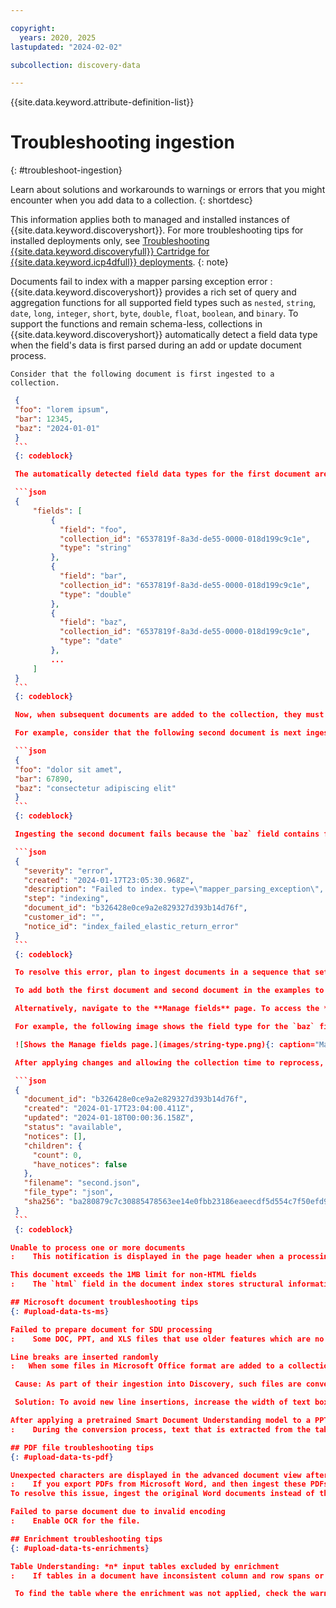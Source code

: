 ```yaml
---

copyright:
  years: 2020, 2025
lastupdated: "2024-02-02"

subcollection: discovery-data

---
```


{{site.data.keyword.attribute-definition-list}}

# Troubleshooting ingestion
{: #troubleshoot-ingestion}

Learn about solutions and workarounds to warnings or errors that you might encounter when you add data to a collection.
{: shortdesc}

This information applies both to managed and installed instances of {{site.data.keyword.discoveryshort}}. For more troubleshooting tips for installed deployments only, see [Troubleshooting {{site.data.keyword.discoveryfull}} Cartridge for {{site.data.keyword.icp4dfull}} deployments](/docs/discovery-data?topic=discovery-data-troubleshoot).
{: note}

Documents fail to index with a mapper parsing exception error
:    {{site.data.keyword.discoveryshort}} provides a rich set of query and aggregation functions for all supported field types such as `nested`, `string`, `date`, `long`, `integer`, `short`, `byte`, `double`, `float`, `boolean`, and `binary`. To support the functions and remain schema-less, collections in {{site.data.keyword.discoveryshort}} automatically detect a field data type when the field's data is first parsed during an add or update document process.

    Consider that the following document is first ingested to a collection.
    
   ```json
    {
    "foo": "lorem ipsum",
    "bar": 12345,
    "baz": "2024-01-01"
    }
    ```
    {: codeblock}

    The automatically detected field data types for the first document are shown in the following response of the `List fields` method. For more information, see [List fields](https://{DomainName}/apidocs/discovery-data#listfields){: external} in the API reference. 

    ```json
    {
        "fields": [
            {
              "field": "foo",
              "collection_id": "6537819f-8a3d-de55-0000-018d199c9c1e",
              "type": "string"
            },
            {
              "field": "bar",
              "collection_id": "6537819f-8a3d-de55-0000-018d199c9c1e",
              "type": "double"
            },
            {
              "field": "baz",
              "collection_id": "6537819f-8a3d-de55-0000-018d199c9c1e",
              "type": "date"
            },
            ...
        ]
    }
    ```
    {: codeblock}

    Now, when subsequent documents are added to the collection, they must have field data that is supported by each automatically detected field type from the first document, or must not have that field at all. If a subsequent document contains field data that is not supported by the respective field type, then {{site.data.keyword.discoveryshort}} fails to index the entire document and a `mapper_parsing_exception` error occurs.

    For example, consider that the following second document is next ingested to the same collection:

    ```json
    {
    "foo": "dolor sit amet",
    "bar": 67890,
    "baz": "consectetur adipiscing elit"
    }
    ```
    {: codeblock}

    Ingesting the second document fails because the `baz` field contains field data (`consectetur adipiscing elit`) that cannot be parsed as `date`, which is the automatically detected field type for the `baz` field from the first document ingestion process. The unsupported field data for the `baz` field results in the following `mapper parsing exception` error.

    ```json
    {
      "severity": "error",
      "created": "2024-01-17T23:05:30.968Z",
      "description": "Failed to index. type=\"mapper_parsing_exception\", reason=\"failed to parse field [baz] of type [date] in document with id 'b326428e0ce9a2e829327d393b14d76f'. \"",
      "step": "indexing",
      "document_id": "b326428e0ce9a2e829327d393b14d76f",
      "customer_id": "",
      "notice_id": "index_failed_elastic_return_error"
    }
    ```
    {: codeblock}

    To resolve this error, plan to ingest documents in a sequence that sets the automatically detected field types to more permissive field types such as `string`.

    To add both the first document and second document in the examples to the same collection, you must set the `baz` field data type to the more permissive `string` field type. To do so, you can reverse the order in which the documents are ingested to the collection. So, when the collection first parses the `baz` field, the field type is automatically detected as `string`. In general, the `string` field type accepts any data format.

    Alternatively, navigate to the **Manage fields** page. To access the **Manage fields** page, click the **Manage collections** icon in the navigation panel, open the collection, and then click the **Manage fields** tab. You can change the field type of top-level fields to more permissive types such as `string` in the **Manage fields** page and then reprocess the collection. If the field type is already selected as `string`, choose a different field type and select `string` again, then click **Apply changes and reprocess**.

    For example, the following image shows the field type for the `baz` field.

    ![Shows the Manage fields page.](images/string-type.png){: caption="Manage fields page" caption-side="bottom"}

    After applying changes and allowing the collection time to reprocess, you can ingest the second document in the example successfully to the same collection. For example, the following response from the `Get document details` method shows that the second document is ingested successfully. For more information, see [Get document details](https://{DomainName}/apidocs/discovery-data#getdocument){: external} in the API reference. 

    ```json
    {
      "document_id": "b326428e0ce9a2e829327d393b14d76f",
      "created": "2024-01-17T23:04:00.411Z",
      "updated": "2024-01-18T00:00:36.158Z",
      "status": "available",
      "notices": [],
      "children": {
        "count": 0,
        "have_notices": false
      },
      "filename": "second.json",
      "file_type": "json",
      "sha256": "ba280879c7c30885478563ee14e0fbb23186eaeecdf5d554c7f50efd9bab4a35"
    }
    ```
    {: codeblock}

Unable to process one or more documents
:    This notification is displayed in the page header when a processing delay of any kind occurs in any project across the entire service instance. If the message is displayed while you are adding data to a collection, you can ignore it. If any problems occur that are related to the creation of your collection, a message is displayed in the *Activity* page for the collection. Check there for any pertinent messages.

This document exceeds the 1MB limit for non-HTML fields
:    The `html` field in the document index stores structural information about the document. If you add a single document with complex tables, images, or other objects that need to be represented in HTML, you might hit the size limit for this field. To work around this issue, consider breaking the source file up into 2 or more smaller files, and then add the files to the same collection separately so that you can apply enrichments and search them together.

## Microsoft document troubleshooting tips
{: #upload-data-ts-ms}

Failed to prepare document for SDU processing
:    Some DOC, PPT, and XLS files that use older features which are no longer supported by Microsoft Office can cause ingestion issues. If you encounter this issue, open the file in a more recent version of Microsoft Office and convert the file to the DOCX, PPTX, or XLSX format respectively, and then upload the DOCX, PPTX, or XLSX file.

Line breaks are inserted randomly
:   When some files in Microsoft Office format are added to a collection, line breaks are inserted seemingly at random to the text that is stored in the `html` field in the collection's index. The unexpected line breaks can impact the efficiency of enrichments, such as custom rule recognition.

    Cause: As part of their ingestion into Discovery, such files are converted from Office format to PDF format. When the conversion happens, textual content is sometimes lost due to the nature of a PDF file. While the new lines appear to be added at random, they typically get inserted in areas where text wraps in the original document, such as in narrow text boxes or to accommodate other inline elements, such as images or diagrams.

    Solution: To avoid new line insertions, increase the width of text boxes in the original document. If the original document has a section where text wraps to accommodate an inline element, such as an image, move the image so that it is situated in its own section and the nearby text doesn't need to wrap around it. To test whether your fixes address the issue, you can convert the original file to a PDF file to check for unexpected carriage returns in the text.

After applying a pretrained Smart Document Understanding model to a PPT file, table boundaries are not recognized properly
:    During the conversion process, text that is extracted from the table is confused with text that is outside the table in some PPT pages. This issue is more likely to occur in tables with a lot of text and that have footnotes displayed just outside the table border. If you encounter this issue, export the PPT file as a PDF file, and then upload the PDF file instead. Apply a user-trained Smart Document Understanding (SDU) model to the document, and then use the SDU tool to identify the tables in the document. The resulting model handles table boundaries properly and can extract text from the tables cleanly.

## PDF file troubleshooting tips
{: #upload-data-ts-pdf}

Unexpected characters are displayed in the advanced document view after ingesting PDFs exported from Word
:    If you export PDFs from Microsoft Word, and then ingest these PDFs, certain characters such as `tt` and `ti` in the PDFs are replaced with unexpected characters when you view using the **Text** option in the advanced document view.
To resolve this issue, ingest the original Word documents instead of the exported PDFs.

Failed to parse document due to invalid encoding
:    Enable OCR for the file.

## Enrichment troubleshooting tips
{: #upload-data-ts-enrichments}

Table Understanding: *n* input tables excluded by enrichment
:    If tables in a document have inconsistent column and row spans or are too large for the system to process completely, the table understanding enrichment is not applied to them. Information from such tables cannot be returned in search results. If you want the table understanding enrichment to be applied to a table that was skipped, consider editing the table. Change a table with inconsistent column and row spans to have a simpler table format. Split a large table into many smaller tables.

    To find the table where the enrichment was not applied, check the warning message. It lists the character offsets where the table begins and ends in the HTML representation of the document. To see the full warning message and get the document ID, click **View all**, and then make a note of the document ID. From the *Improve and customize* page, submit an empty search query to return all of the indexed documents. Look for the document ID. (You can change the search result settings to show the document ID as the result title.) Click the **View passage in document** link for your document, and then click **Open advanced view**. Choose to view the document as JSON and then look for the `html` field. Copy and paste the HTML representation of the document into a text editor. Look for the character offsets that were listed in the original warning message to find the table.
